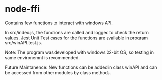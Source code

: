 # node-ffi

Contains few functions to interact with windows API.

In src/index.js, the functions are called and logged to check the return values. Jest Unit Test cases for the functions are available in program src/winAPI.test.js.

Note: The program was developed with windows 32-bit OS, so testing in same environemnt is recommended.

Future Maintanence: New functions can be added in class winAPI and can be accessed from other modules by class methods.
